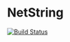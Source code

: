 # NetString
[![Build Status](https://travis-ci.com/Fontkodo/NetString.svg?branch=main)](https://travis-ci.com/github/Fontkodo/NetString)
